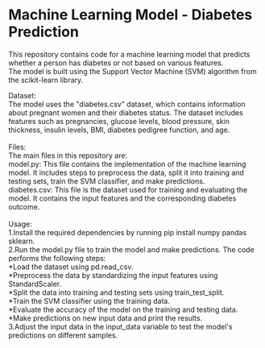 # Machine Learning Model - Diabetes Prediction<br>
This repository contains code for a machine learning model that predicts whether a person has diabetes or not based on various features.<br> The model is built using the Support Vector Machine (SVM) algorithm from the scikit-learn library.

Dataset:<br>
The model uses the "diabetes.csv" dataset, which contains information about pregnant women and their diabetes status. The dataset includes features such as pregnancies, glucose levels, blood pressure, skin thickness, insulin levels, BMI, diabetes pedigree function, and age.
<br><br>
Files:<br>
The main files in this repository are:
<br>
model.py: This file contains the implementation of the machine learning model. It includes steps to preprocess the data, split it into training and testing sets, train the SVM classifier, and make predictions.
<br>
diabetes.csv: This file is the dataset used for training and evaluating the model. It contains the input features and the corresponding diabetes outcome.
<br><br>
Usage:<br>
1.Install the required dependencies by running pip install numpy pandas sklearn.<br>
2.Run the model.py file to train the model and make predictions. The code performs the following steps:<br>
  *Load the dataset using pd.read_csv.<br>
  *Preprocess the data by standardizing the input features using StandardScaler.<br>
  *Split the data into training and testing sets using train_test_split.<br>
  *Train the SVM classifier using the training data.<br>
  *Evaluate the accuracy of the model on the training and testing data.<br>
  *Make predictions on new input data and print the results.<br>
3.Adjust the input data in the input_data variable to test the model's predictions on different samples.<br>
